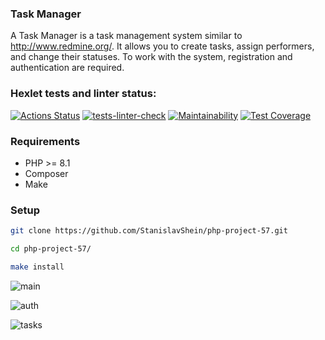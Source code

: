 ### Task Manager
A Task Manager is a task management system similar to http://www.redmine.org/. It allows you to create tasks, assign performers, and change their statuses. To work with the system, registration and authentication are required.


### Hexlet tests and linter status:
[![Actions Status](https://github.com/StanislavShein/php-project-57/workflows/hexlet-check/badge.svg)](https://github.com/StanislavShein/php-project-57/actions)
[![tests-linter-check](https://github.com/StanislavShein/php-project-57/actions/workflows/tests-linter-check.yml/badge.svg)](https://github.com/StanislavShein/php-project-57/actions/workflows/tests-linter-check.yml)
[![Maintainability](https://api.codeclimate.com/v1/badges/581c1ca3975b1b9cb350/maintainability)](https://codeclimate.com/github/StanislavShein/php-project-57/maintainability)
[![Test Coverage](https://api.codeclimate.com/v1/badges/581c1ca3975b1b9cb350/test_coverage)](https://codeclimate.com/github/StanislavShein/php-project-57/test_coverage)




### Requirements

* PHP >= 8.1
* Composer
* Make

### Setup

```sh
git clone https://github.com/StanislavShein/php-project-57.git
```
```sh
cd php-project-57/
```
```sh
make install
```

![main](https://i.imgur.com/1o2ZPRc.png)

![auth](https://i.imgur.com/XCrgbf6.png)

![tasks](https://i.imgur.com/ClnaHqy.png)